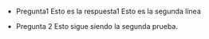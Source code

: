 - Pregunta1
    Esto es la respuesta1
    Esto es la segunda línea
	
- Pregunta 2
    Esto sigue siendo la segunda prueba.
